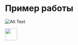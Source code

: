 # Пример работы

![Alt Text](https://media.giphy.com/media/6cpwY6Qu6yJ3CFVXGM/giphy.gif?cid=790b7611a9ec7af0c9ec0b35cd517c76151b6ed37d97d610&rid=giphy.gif&ct=g)

<img src="https://media.giphy.com/media/6cpwY6Qu6yJ3CFVXGM/source.mov" width="40" height="40" />
